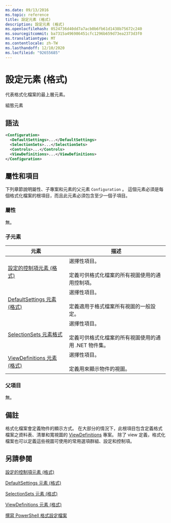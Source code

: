 ```yaml
---
ms.date: 09/13/2016
ms.topic: reference
title: 設定元素 (格式)
description: 設定元素 (格式)
ms.openlocfilehash: 0524736d40dd7a7acb0b6fb61d1438b75672c240
ms.sourcegitcommit: ba7315a496986451cfc1296b659d73ea2373d3f0
ms.translationtype: MT
ms.contentlocale: zh-TW
ms.lasthandoff: 12/10/2020
ms.locfileid: "92655685"
---
```

# <a name="configuration-element-format"></a>設定元素 (格式)

代表格式化檔案的最上層元素。

組態元素

## <a name="syntax"></a>語法

```xml
<Configuration>
  <DefaultSettings>...</DefaultSettings>
  <SelectionSets>...</SelectionSets>
  <Controls>...</Controls>
  <ViewDefinitions>...</ViewDefinitions>
</Configuration>

```

## <a name="attributes-and-elements"></a>屬性和項目

下列章節說明屬性、子專案和元素的父元素 `Configuration` 。 這個元素必須是每個格式化檔案的根項目，而且此元素必須包含至少一個子項目。

### <a name="attributes"></a>屬性

無。

### <a name="child-elements"></a>子元素

|元素|描述|
|-------------|-----------------|
|[設定的控制項元素 (格式)](./controls-element-for-configuration-format.md)|選擇性項目。<br /><br /> 定義可供格式化檔案的所有視圖使用的通用控制項。|
|[DefaultSettings 元素 (格式)](./defaultsettings-element-format.md)|選擇性項目。<br /><br /> 定義適用于格式檔案所有視圖的一般設定。|
|[SelectionSets 元素格式](./selectionsets-element-format.md)|選擇性項目。<br /><br /> 定義可供格式化檔案的所有視圖使用的通用 .NET 物件集。|
|[ViewDefinitions 元素 (格式)](./viewdefinitions-element-format.md)|選擇性項目。<br /><br /> 定義用來顯示物件的視圖。|

### <a name="parent-elements"></a>父項目

無。

## <a name="remarks"></a>備註

格式化檔案會定義物件的顯示方式。 在大部分的情況下，此根項目包含定義格式檔案之資料表、清單和寬視圖的 [ViewDefinitions](./viewdefinitions-element-format.md) 專案。 除了 view 定義，格式化檔案也可以定義這些視圖可使用的常用選項群組、設定和控制項。

## <a name="see-also"></a>另請參閱

[設定的控制項元素 (格式)](./controls-element-for-configuration-format.md)

[DefaultSettings 元素 (格式)](./defaultsettings-element-format.md)

[SelectionSets 元素 (格式)](./selectionsets-element-format.md)

[ViewDefinitions 元素 (格式)](./viewdefinitions-element-format.md)

[撰寫 PowerShell 格式設定檔案](./writing-a-powershell-formatting-file.md)
